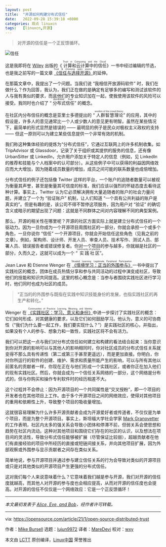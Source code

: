 ```yaml
---
layout: post
title:	"开源如何构建分布式信任"
date:	2022-09-28 15:39:18 +0800 
categories:	观点 linuxcn 
tags:	[linuxcn,开源]
---
```




> 
> 对开源的信任是一个正反馈循环。
> 
> 
> 


![信任](/Asserts/Images//attachment/album/202209/28/153919tkvrjnz5r2bzi3lr.png "Trust")


这是我即将在 [Wiley](https://wiley.com/) 出版的《<ruby> 计算和云计算中的信任 <rt>  Trust in Computing and the Cloud </rt></ruby>》一书中经过编辑的节选，也是我之前写的一篇文章<ruby> <a href="https://aliceevebob.com/2019/06/18/trust-choosing-open-source/">  《信任与选择开源》 </a> <rt>  Trust &amp; choosing open source </rt></ruby>的延伸。


在那篇文章中，我提出了一个问题。当我们说 “我相信开放源码软件” 时，我们在做什么？作为回答，我认为，我们正在做的是确定有足够多的编写和测试该软件的人与我有类似的要求，而且他们的专业知识加在一起，使我使用该软件的风险可以接受。我同时也介绍了 “<ruby> 分布式信任 <rt>  distributed trust </rt></ruby>” 的概念。


在社区内分布信任的概念是亚里士多德提出的 “<ruby> 人群智慧理论 <rt>  wisdom of the crowd theory </rt></ruby>” 的应用，其中的假设是，许多人的意见通常比一个人或少数人的意见更有明智。虽然在某些情况下，最简单的形式显然是错误的 —— 最明显的例子是民众对极权主义政权的支持 —— 但这一原则可以为建立某些信息提供一个非常有效的机制。


我们称这种集体经验的提炼为“分布式信任”，它通过互联网上的许多机制收集。如 TripAdvisor 或 Glassdoor，记录了关于组织或其提供的服务的信息，还有像 UrbanSitter 或 LinkedIn，允许用户添加关于特定人的信息（例如，见 LinkedIn 的推荐和技能与个人档案中的认可部分）。从这些例子中可以获得的利益因网络效应而大大增加，因为随着成员数量的增加，成员之间可能的联系数量也成倍增加。


分布式信任的例子还包括像 Twitter 这样的平台，一个账户的追随者数量可以被视为衡量其声誉，甚至是衡量其可信度的标准，我们应该以强烈的怀疑态度去看待这种计算。事实上，Twitter 认为它必须解决拥有大量追随者的账户的社会力量问题，并建立了一个为 “验证账户” 机制，让人们知道 “一个具有公共利益的账户是真实的”。但是有趣的是，该公司不得不暂停这项服务，因为用户对 “验证” 的确切含义或暗示的期望出现了问题：这就是不同群体之间对内容理解不同的典型案例。


那么，开源的相关性在哪里呢？开源的社区方面实际上就是建立分布式信任的一个驱动力。因为一旦你成为一个开源项目周围社区的一部分，你就会承担一个或多个角色，一旦你说你 “信任” 一个开源项目，你就会开始信任这些角色（见我之前的文章）。例如，架构师、设计师、开发人员、审查人员、技术写作、测试人员、部署人员、错误报告者或错误修复者。你对一个项目的参与越多，你就越是社区的一部分，久而久之，这就可以成为一个 “<ruby> 实践社区 <rt>  community of practice </rt></ruby>”。


Jean Lave 和 Etienne Wenger 在<ruby> <a href="https://books.google.com/books/about/Situated_Learning.html?id=CAVIOrW3vYAC">  《情境学习：正当的外围参与》 </a> <rt>  Situated Learning: Legitimate Peripheral Participation </rt></ruby>一书中提出了实践社区的概念，团体在成员热情分享和参与共同活动的过程中演变成社区，导致他们的技能和知识共同提高。这里的核心概念是：当参与者围绕实践社区进行学习时，他们同时也成为社区的成员。



> 
> “正当的的外围参与既指在实践中知识技能身份的发展，也指实践社区的再生产和转化。”
> 
> 
> 


Wenger 在 <ruby> <a href="https://books.google.com/books?id=Jb8mAAAAQBAJ&amp;dq=Communities%20of%20Practice:%20Learning,%20meaning%20and%20identity&amp;lr=">  《实践社区：学习、意义和身份》 </a> <rt>  Communities of Practice: Learning, Meaning, and Identity </rt></ruby> 中进一步探讨了实践社区的概念：它们如何形成、对其健康的要求，以及它们如何鼓励学习。他认为，意义的可协商性（“我们为什么要一起工作，我们要实现什么？”）是实践社区的核心，并指出，如果没有个人的参与、想象力和一致性，实践社区将不会有活力。


我们可以把这一点与我们对分布式信任如何建立和构建的看法结合起来：当你意识到你对开源的影响可以与其他人的影响相同时，你对社区成员的分布式信任关系就变得不那么具有传递性（第二或第三手甚至更遥远），而是更加直接。你明白，你对你所运行的软件的创建、维护、需求和质量所能产生的影响，可以与所有其他以前匿名的贡献者一样，你现在正在与他们形成一个实践社区，或者你正在加入他们的现有实践社区。然后，你就会成为一个信任关系网络的一部分，这个网络是分布式的，但与你购买和操作专利软件时的经历相差不大。


这个过程并不会停止：因为开源项目的一个共同属性是“交叉授粉”，即一个项目的开发者也在其他项目上工作。由于多个开源项目之间的网络效应，使得对其他项目的重用和依赖性上升，导致整个项目的吸收量增加。


这就很容易理解为什么许多开源贡献者会成为开源爱好者或传道者，不仅仅是为单个项目，而是为整个开源项目。事实上，斯坦福大学社会学家 [Mark Granovetter](https://en.wikipedia.org/wiki/Mark_Granovetter) 的工作表明，社区内太多的强关系会导致小团体和停滞不前，但弱关系会使思想和趋势在社区内流动。这种对其他项目和围绕它们存在的社区的认识，以及想法在项目间的灵活性，导致分布式信任能够被扩展（尽管保证比较弱），超越贡献者在他们有直接经验的项目中所经历的直接或短链间接关系，并向其他项目扩展，因为外部观察或外围参与显示贡献者之间存在类似关系。


简单地说，参与开源项目并通过参与建立信任关系的行为会导致对类似的开源项目或只是对其他类似的开源项目产生更强的分布式信任。


这对我们每个人来说意味着什么？它意味着我们越是参与开源，我们对开源的信任度就越高，而其他人对开源的参与度也会相应提高，从而对开源的信任度也会提高。对开源的信任不仅仅是一个网络效应：它是一个正反馈循环！




---


*本文最初发表于 [Alice, Eve, and Bob](https://aliceevebob.com/2020/11/17/how-open-source-builds-distributed-trust/)，经作者许可转载。*




---


via: <https://opensource.com/article/21/1/open-source-distributed-trust>


作者：[Mike Bursell](https://opensource.com/users/mikecamel) 选题：[lujun9972](https://github.com/lujun9972) 译者：[MareDevi](https://github.com/MareDevi) 校对：[wxy](https://github.com/wxy)


本文由 [LCTT](https://github.com/LCTT/TranslateProject) 原创编译，[Linux中国](https://linux.cn/) 荣誉推出
